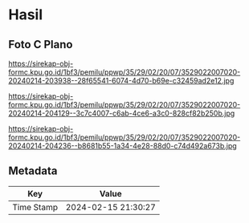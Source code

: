 # Hasil

## Foto C Plano

https://sirekap-obj-formc.kpu.go.id/1bf3/pemilu/ppwp/35/29/02/20/07/3529022007020-20240214-203938--28f65541-6074-4d70-b69e-c32459ad2e12.jpg

https://sirekap-obj-formc.kpu.go.id/1bf3/pemilu/ppwp/35/29/02/20/07/3529022007020-20240214-204129--3c7c4007-c6ab-4ce6-a3c0-828cf82b250b.jpg

https://sirekap-obj-formc.kpu.go.id/1bf3/pemilu/ppwp/35/29/02/20/07/3529022007020-20240214-204236--b8681b55-1a34-4e28-88d0-c74d492a673b.jpg


## Metadata

| Key        | Value               |
| ---------- | ------------------- |
| Time Stamp | 2024-02-15 21:30:27 |



